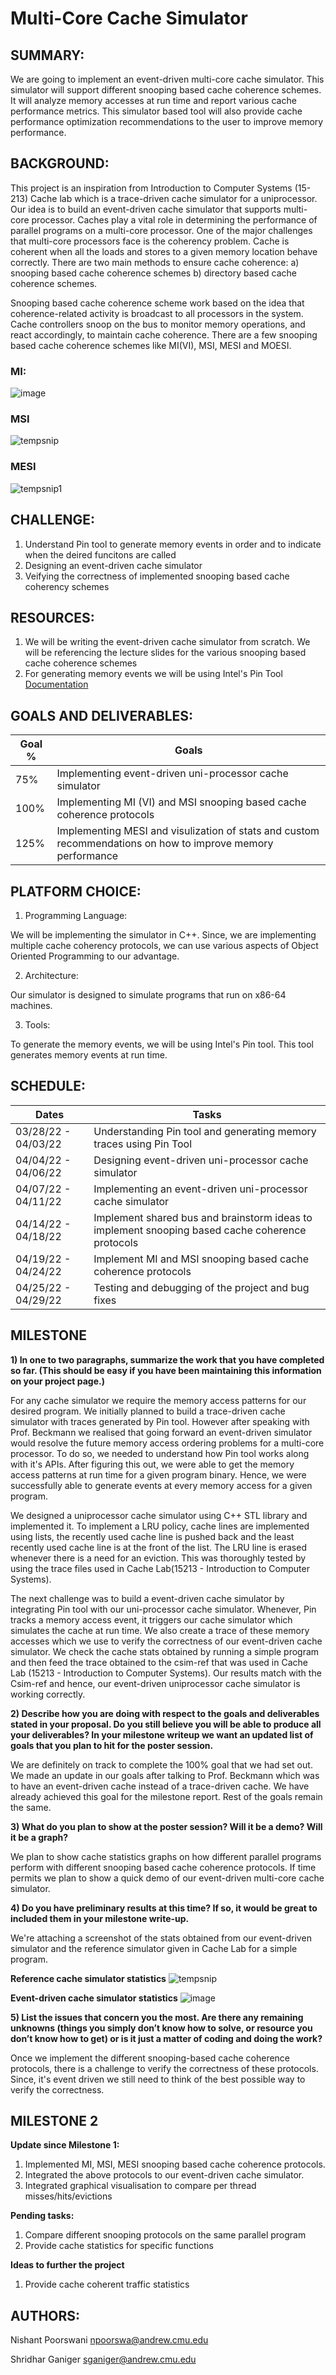 # Multi-Core Cache Simulator

## SUMMARY:

We are going to implement an event-driven multi-core cache simulator. This simulator will support different snooping based cache coherence schemes. It will analyze memory accesses at run time and report various cache performance metrics. This simulator based tool will also provide cache performance optimization recommendations to the user to improve memory performance.

## BACKGROUND:

This project is an inspiration from Introduction to Computer Systems (15-213) Cache lab which is a trace-driven cache simulator for a uniprocessor. Our idea is to build an event-driven cache simulator that supports multi-core processor. Caches play a vital role in determining the performance of parallel programs on a multi-core processor. One of the major challenges that multi-core processors face is the coherency problem. Cache is coherent when all the loads and stores to a given memory location behave correctly. There are two main methods to ensure cache coherence: a) snooping based cache coherence schemes b) directory based cache coherence schemes. 

Snooping based cache coherence scheme work based on the idea that coherence-related activity is broadcast to all processors in the system. Cache controllers snoop on the bus to monitor memory operations, and react accordingly, to maintain cache coherence. There are a few snooping based cache coherence schemes like MI(VI), MSI, MESI and MOESI. 

### MI:

![image](https://user-images.githubusercontent.com/80713159/159839944-505bf792-c69b-4556-ac90-35a748906504.png)

### MSI

![tempsnip](https://user-images.githubusercontent.com/80713159/159840351-fe896d5c-6f04-4c65-b93e-15dc999fee7e.png)

### MESI

![tempsnip1](https://user-images.githubusercontent.com/80713159/159840596-00ec5f54-2cdf-4fae-b2b4-d2395418cc56.png)


## CHALLENGE:

1) Understand Pin tool to generate memory events in order and to indicate when the deired funcitons are called
2) Designing an event-driven cache simulator
3) Veifying the correctness of implemented snooping based cache coherency schemes

## RESOURCES:

1) We will be writing the event-driven cache simulator from scratch. We will be referencing the lecture slides for the various snooping based cache coherence schemes 
2) For generating memory events we will be using Intel's Pin Tool [Documentation](https://www.intel.com/content/www/us/en/developer/articles/tool/pin-a-dynamic-binary-instrumentation-tool.html)

## GOALS AND DELIVERABLES:

| Goal % | Goals |
| ----------- | ----------- |
| 75% | Implementing event-driven uni-processor cache simulator |
| 100% | Implementing MI (VI) and MSI snooping based cache coherence protocols | 
| 125% | Implementing MESI and visulization of stats and custom recommendations on how to improve memory performance | 

## PLATFORM CHOICE:

1) Programming Language:

We will be implementing the simulator in C++. Since, we are implementing multiple cache coherency protocols, we can use various aspects of Object Oriented Programming to our advantage.

2) Architecture:

Our simulator is designed to simulate programs that run on x86-64 machines.

3) Tools:

To generate the memory events, we will be using Intel's Pin tool. This tool generates memory events at run time. 

## SCHEDULE:

| Dates | Tasks |
| ----------- | ----------- |
| 03/28/22 - 04/03/22 | Understanding Pin tool and generating memory traces using Pin Tool |
| 04/04/22 - 04/06/22 | Designing event-driven uni-processor cache simulator | 
| 04/07/22 - 04/11/22 | Implementing an event-driven uni-processor cache simulator |
| 04/14/22 - 04/18/22 | Implement shared bus and brainstorm ideas to implement snooping based cache coherence protocols  |
| 04/19/22 - 04/24/22 | Implement MI and MSI snooping based cache coherence protocols  | 
| 04/25/22 - 04/29/22 | Testing and debugging of the project and bug fixes | 

## MILESTONE

**1) In one to two paragraphs, summarize the work that you have completed so far. (This should be easy if you have been maintaining this information on your project page.)**

For any cache simulator we require the memory access patterns for our desired program. We initially planned to build a trace-driven cache simulator with traces generated by Pin tool. However after speaking with Prof. Beckmann we realised that going forward an event-driven simulator would resolve the future memory access ordering problems for a multi-core processor. To do so, we needed to understand how Pin tool works along with it's APIs. After figuring this out, we were able to get the memory access patterns at run time for a given program binary. Hence, we were successfully able to generate events at every memory access for a given program.

We designed a uniprocessor cache simulator using C++ STL library and implemented it. To implement a LRU policy, cache lines are implemented using lists, the recently used cache line is pushed back and the least recently used cache line is at the front of the list. The LRU line is erased whenever there is a need for an eviction. This was thoroughly tested by using the trace files used in Cache Lab(15213 - Introduction to Computer Systems). 

The next challenge was to build a event-driven cache simulator by integrating Pin tool with our uni-processor cache simulator. Whenever, Pin tracks a memory access event, it triggers our cache simulator which simulates the cache at run time. We also create a trace of these memory accesses which we use to verify the correctness of our event-driven cache simulator. We check the cache stats obtained by running a simple program and then feed the trace obtained to the csim-ref that was used in Cache Lab (15213 - Introduction to Computer Systems). Our results match with the Csim-ref and hence, our event-driven uniprocessor cache simulator is working correctly.

**2) Describe how you are doing with respect to the goals and deliverables stated in your proposal. Do you still believe you will be able to produce all your deliverables? In your milestone writeup we want an updated list of goals that you plan to hit for the poster session.**

We are definitely on track to complete the 100% goal that we had set out. We made an update in our goals after talking to Prof. Beckmann which was to have an event-driven cache instead of a trace-driven cache. We have already achieved this goal for the milestone report. Rest of the goals remain the same. 

**3) What do you plan to show at the poster session? Will it be a demo? Will it be a graph?**

We plan to show cache statistics graphs on how different parallel programs perform with different snooping based cache coherence protocols. If time permits we plan to show a quick demo of our event-driven multi-core cache simulator.  

**4) Do you have preliminary results at this time? If so, it would be great to included them in your milestone write-up.**

We're attaching a screenshot of the stats obtained from our event-driven simulator and the reference simulator given in Cache Lab for a simple program.

**Reference cache simulator statistics**
![tempsnip](https://user-images.githubusercontent.com/80713159/162835134-8598c7e3-b094-421e-82a4-71ab321dcf4a.png)

**Event-driven cache simulator statistics**
![image](https://user-images.githubusercontent.com/80713159/162835109-0c559427-6aac-45cd-a064-159523f69d0a.png)


**5) List the issues that concern you the most. Are there any remaining unknowns (things you simply don’t know how to solve, or resource you don’t know how to get) or is it just a matter of coding and doing the work?**

Once we implement the different snooping-based cache coherence protocols, there is a challenge to verify the correctness of these protocols. Since, it's event driven we still need to think of the best possible way to verify the correctness. 

## MILESTONE 2

**Update since Milestone 1:**
1) Implemented MI, MSI, MESI snooping based cache coherence protocols. 
2) Integrated the above protocols to our event-driven cache simulator.
3) Integrated graphical visualisation to compare per thread misses/hits/evictions

**Pending tasks:**
1) Compare different snooping protocols on the same parallel program
2) Provide cache statistics for specific functions

**Ideas to further the project**
1) Provide cache coherent traffic statistics 


## AUTHORS:

Nishant Poorswani [npoorswa@andrew.cmu.edu](npoorswa@andrew.cmu.edu)

Shridhar Ganiger [sganiger@andrew.cmu.edu](sganiger@andrew.cmu.edu)
